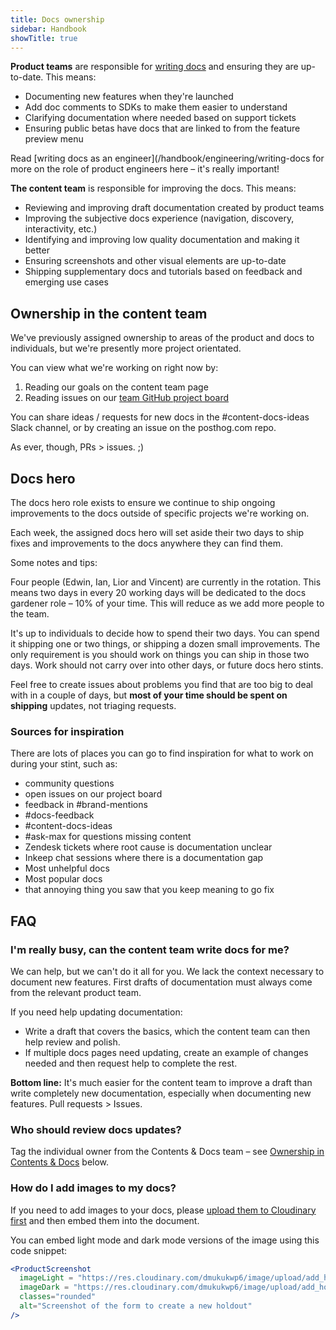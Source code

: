 ```yaml
---
title: Docs ownership
sidebar: Handbook
showTitle: true
---
```


**Product teams** are responsible for [writing docs](/handbook/engineering/writing-docs) and ensuring they are up-to-date. This means:

- Documenting new features when they're launched
- Add doc comments to SDKs to make them easier to understand
- Clarifying documentation where needed based on support tickets
- Ensuring public betas have docs that are linked to from the feature preview menu

Read [writing docs as an engineer](/handbook/engineering/writing-docs for more on the role of product engineers here – it's really important! 

**The content team** is responsible for improving the docs. This means:

- Reviewing and improving draft documentation created by product teams
- Improving the subjective docs experience (navigation, discovery, interactivity, etc.)
- Identifying and improving low quality documentation and making it better
- Ensuring screenshots and other visual elements are up-to-date
- Shipping supplementary docs and tutorials based on feedback and emerging use cases

## Ownership in the content team

We've previously assigned ownership to areas of the product and docs to individuals, but we're presently more project orientated.

You can view what we're working on right now by:

1. Reading our goals on the content team page
2. Reading issues on our [team GitHub project board](https://github.com/orgs/PostHog/projects/107/views/1)

You can share ideas / requests for new docs in the #content-docs-ideas Slack channel, or by creating an issue on the posthog.com repo.

As ever, though, PRs > issues. ;) 


## Docs hero

The docs hero role exists to ensure we continue to ship ongoing improvements to the docs outside of specific projects we're working on.

Each week, the assigned docs hero will set aside their two days to ship fixes and improvements to the docs anywhere they can find them.

Some notes and tips: 


Four people (Edwin, Ian, Lior and Vincent) are currently in the rotation. This means two days in every 20 working days will be dedicated to the docs gardener role – 10% of your time. This will reduce as we add more people to the team.


It's up to individuals to decide how to spend their two days. You can spend it shipping one or two things, or shipping a dozen small improvements. The only requirement is you should work on things you can ship in those two days. Work should not carry over into other days, or future docs hero stints.


Feel free to create issues about problems you find that are too big to deal with in a couple of days, but **most of your time should be spent on shipping** updates, not triaging requests.

### Sources for inspiration

There are lots of places you can go to find inspiration for what to work on during your stint, such as:

- community questions
- open issues on our project board
- feedback in #brand-mentions
- #docs-feedback
- #content-docs-ideas
- #ask-max for questions missing content
- <PrivateLink url="https://posthoghelp.zendesk.com/agent/filters/33465387985947">Zendesk tickets where root cause is documentation unclear</PrivateLink>
- <PrivateLink url="https://portal.inkeep.com/posthog/projects/clz7fyu8i001bomqpr7t8lds8/chat/chat-sessions?filters={%22isOnTopic%22:%22yes%22,%22isClear%22:%22yes%22,%22firstMessageTime%22:%2230d%22,%22isDocumented%22:%22no%22}">Inkeep chat sessions</PrivateLink> where there is a documentation gap
- <PrivateLink url="https://us.posthog.com/project/2/insights/jNpQrgjg">Most unhelpful docs</PrivateLink>
- <PrivateLink url="https://us.posthog.com/project/2/insights/nfKr7JOs">Most popular docs</PrivateLink>
- that annoying thing you saw that you keep meaning to go fix

## FAQ

### I'm really busy, can the content team write docs for me?

We can help, but we can't do it all for you. We lack the context necessary to document new features. First drafts of documentation must always come from the relevant product team.

If you need help updating documentation:

- Write a draft that covers the basics, which the content team can then help review and polish.
- If multiple docs pages need updating, create an example of changes needed and then request help to complete the rest.

**Bottom line:** It's much easier for the content team to improve a draft than write completely new documentation, especially when documenting new features. Pull requests > Issues.

### Who should review docs updates?

Tag the individual owner from the Contents & Docs team – see [Ownership in Contents & Docs](#ownership-in-content--docs-team) below.

### How do I add images to my docs?

If you need to add images to your docs, please [upload them to Cloudinary first](/handbook/engineering/posthog-com/assets) and then embed them into the document. 

You can embed light mode and dark mode versions of the image using this code snippet:

```jsx
<ProductScreenshot
  imageLight = "https://res.cloudinary.com/dmukukwp6/image/upload/add_holdout_light_ce0827be42.png"
  imageDark = "https://res.cloudinary.com/dmukukwp6/image/upload/add_holdout_dark_cc687f7688.png"
  classes="rounded"
  alt="Screenshot of the form to create a new holdout"
/>
```